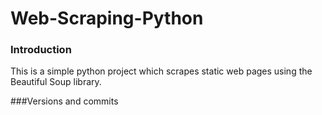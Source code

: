 # Web-Scraping-Python

### Introduction
This is a simple python project which scrapes static web pages using the Beautiful Soup library.

###Versions and commits

